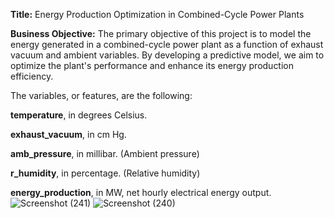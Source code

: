 **Title:** Energy Production Optimization in Combined-Cycle Power Plants

**Business Objective:**
The primary objective of this project is to model the energy generated in a combined-cycle power plant as a function of exhaust vacuum and ambient variables. By developing a predictive model, we aim to optimize the plant's performance and enhance its energy production efficiency.


The variables, or features, are the following:

**temperature**, in degrees Celsius.

**exhaust_vacuum**, in cm Hg.

**amb_pressure**, in millibar. (Ambient pressure)

**r_humidity**, in percentage. (Relative humidity)

**energy_production**, in MW, net hourly electrical energy output.
![Screenshot (241)](https://github.com/Lekha2813/Data-Science-project1/assets/143613094/d688cc5b-9986-4571-9a0e-ab55aea262f1)
![Screenshot (240)](https://github.com/Lekha2813/Data-Science-project1/assets/143613094/86053bc4-ed20-4b40-ad76-138acb374b37)
